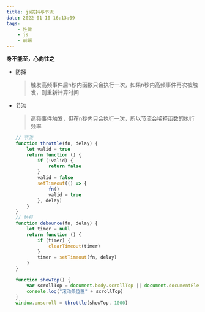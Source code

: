 ```yaml
---
title: js防抖与节流
date: 2022-01-10 16:13:09
tags:
    - 性能
    - js
    - 前端
---
```

**身不能至，心向往之**
<!--more-->

- 防抖

  > 触发高频事件后n秒内函数只会执行一次，如果n秒内高频事件再次被触发，则重新计算时间

- 节流

  > 高频事件触发，但在n秒内只会执行一次，所以节流会稀释函数的执行频率

  ```js
  // 节流
  function throttle(fn, delay) {
      let valid = true
      return function () {
          if (!valid) {
              return false
          }
          valid = false
          setTimeout(() => {
              fn()
              valid = true
          }, delay)
      }
  }
  // 防抖
  function debounce(fn, delay) {
      let timer = null
      return function () {
          if (timer) {
              clearTimeout(timer)
          }
          timer = setTimeout(fn, delay)
      }
  }
  
  function showTop() {
      var scrollTop = document.body.scrollTop || document.documentElement.scrollTop
      console.log("滚动条位置" + scrollTop)
  }
  window.onscroll = throttle(showTop, 1000)
  ```

